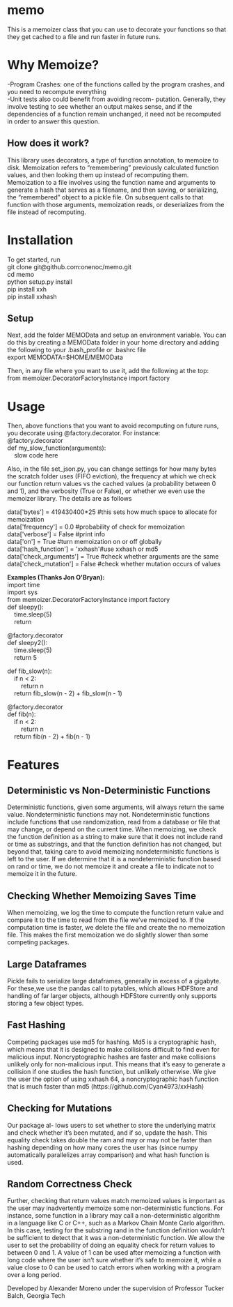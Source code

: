 memo
====

This is a memoizer class that you can use to decorate your functions so that they get cached to a file and run faster in future runs.

<h1>Why Memoize?</h1>
-Program Crashes: one of the functions called by the program crashes, and you need to recompute everything<br>
-Unit tests also could benefit from avoiding recom- putation. Generally, they involve testing to see whether an output makes sense, and if the dependencies of a function remain unchanged, it need not be recomputed in order to answer this question.<br>
<h2>How does it work?</h2>
This library uses decorators, a type of function annotation, to memoize to disk. Memoization refers to “remembering” previously calculated function values, and then looking them up instead of recomputing them. Memoization to a file involves using the function name and arguments to generate a hash that serves as a filename, and then saving, or serializing, the “remembered” object to a pickle file. On subsequent calls to that function with those arguments, memoization reads, or deserializes from the file instead of recomputing.

<h1>Installation</h1>
To get started, run<br>
git clone git@github.com:onenoc/memo.git<br>
cd memo<br>
python setup.py install<br>
pip install xxh<br>
pip install xxhash<br>

<h2> Setup </h2>
Next, add the folder MEMOData and setup an environment variable.  You can do this by creating a MEMOData folder in your home directory and adding the following to your .bash_profile or .bashrc file<br>
export MEMODATA=$HOME/MEMOData<br>

Then, in any file where you want to use it, add the following at the top:<br>
from memoizer.DecoratorFactoryInstance import factory<br>

<h1> Usage </h1>
Then, above functions that you want to avoid recomputing on future runs, you decorate using @factory.decorator.  For instance:<br>
@factory.decorator<br>
def my_slow_function(arguments):<br>
&nbsp;&nbsp;&nbsp;&nbsp;slow code here<br>
  
Also, in the file set_json.py, you can change settings for how many bytes the scratch folder uses (FIFO eviction), the frequency at which we check our function return values vs the cached values (a probability between 0 and 1), and the verbosity (True or False), or whether we even use the memoizer library.  The details are as follows<br>

data['bytes'] = 419430400*25 #this sets how much space to allocate for memoization<br>
data['frequency'] = 0.0 #probability of check for memoization<br>
data['verbose'] = False #print info<br>
data['on'] = True #turn memoization on or off globally<br>
data['hash_function'] = 'xxhash'#use xxhash or md5<br>
data['check_arguments'] = True #check whether arguments are the same<br>
data['check_mutation'] = False #check whether mutation occurs of values<br>

<b>Examples (Thanks Jon O'Bryan):</b><br>
import time<br>
import sys<br>
from memoizer.DecoratorFactoryInstance import factory<br>
def sleepy():<br>
&nbsp;&nbsp;&nbsp;&nbsp;time.sleep(5)<br>
&nbsp;&nbsp;&nbsp;&nbsp;return<br>

@factory.decorator<br>
def sleepy2():<br>
&nbsp;&nbsp;&nbsp;&nbsp;time.sleep(5)<br>
&nbsp;&nbsp;&nbsp;&nbsp;return 5<br>

def fib_slow(n):<br>
&nbsp;&nbsp;&nbsp;&nbsp;if n < 2:<br>
&nbsp;&nbsp;&nbsp;&nbsp;&nbsp;&nbsp;&nbsp;&nbsp;return n<br>
&nbsp;&nbsp;&nbsp;&nbsp;return fib_slow(n - 2) + fib_slow(n - 1)<br>

@factory.decorator<br>
def fib(n):<br>
&nbsp;&nbsp;&nbsp;&nbsp;if n < 2:<br>
&nbsp;&nbsp;&nbsp;&nbsp;&nbsp;&nbsp;&nbsp;&nbsp;return n<br>
&nbsp;&nbsp;&nbsp;&nbsp;return fib(n - 2) + fib(n - 1)<br>

<h1> Features </h1>
<h2> Deterministic vs Non-Deterministic Functions </h2>
Deterministic functions, given some arguments, will always return the same value. Nondeterministic functions may not. Nondeterministic functions include functions that use randomization, read from a database or file that may change, or depend on the current time. When memoizing, we check the function definition as a string to make sure that it does not include rand or time as substrings, and that the function definition has not changed, but beyond that, taking care to avoid memoizing nondeterministic functions is left to the user. If we determine that it is a nondeterministic function based on rand or time, we do not memoize it and create a file to indicate not to memoize it in the future.

<h2> Checking Whether Memoizing Saves Time </h2>
When memoizing, we log the time to compute the function return value and compare it to the time to read from the file we’ve memoized to. If the computation time is faster, we delete the file and create the no memoization file. This makes the first memoization we do slightly slower than some competing packages.

<h2> Large Dataframes </h2>
Pickle fails to serialize large dataframes, generally in excess of a gigabyte. For these,we use the pandas call to pytables, which allows HDFStore and handling of far larger objects, although HDFStore currently only supports storing a few object types.

<h2> Fast Hashing </h2>
Competing packages use md5 for hashing. Md5 is a cryptographic hash, which means that it is designed to make collisions difficult to find even for malicious input. Noncryptographic hashes are faster and make collisions unlikely only for non-malicious input. This means that it’s easy to generate a collision if one studies the hash function, but unlikely otherwise.  We give the user the option of using xxhash 64, a noncryptographic hash function that is much faster than md5 (https://github.com/Cyan4973/xxHash)

<h2> Checking for Mutations </h2>
Our package al- lows users to set whether to store the underlying matrix and check whether it’s been mutated, and if so, update the hash. This equality check takes double the ram and may or may not be faster than hashing depending on how many cores the user has (since numpy automatically parallelizes array comparison) and what hash function is used.

<h2> Random Correctness Check </h2>
Further, checking that return values match memoized values is important as the user may inadvertently memoize some non-deterministic functions. For instance, some function in a library may call a non-deterministic algorithm in a language like C or C++, such as a Markov Chain Monte Carlo algorithm. In this case, testing for the substring rand in the function definition wouldn’t be sufficient to detect that it was a non-deterministic function. We allow the user to set the probability of doing an equality check for return values to between 0 and 1. A value of 1 can be used after memoizing a function with long code where the user isn’t sure whether it’s safe to memoize it, while a value close to 0 can be used to catch errors when working with a program over a long period.

Developed by Alexander Moreno under the supervision of Professor Tucker Balch, Georgia Tech
